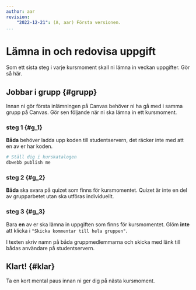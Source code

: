 ```yaml
---
author: aar
revision:
    "2022-12-21": (A, aar) Första versionen.
...
```

Lämna in och redovisa uppgift
====================================

Som ett sista steg i varje kursmoment skall ni lämna in veckan uppgifter. Gör så här.

<!--more-->


<!-- Jobbar ensam {#ensam}
---------------------------------------

Även om du jobbar ensam behöver du ha gå med i en grupp på Canvas innan du gör första inlämningen. Gör sen följande när du ska lämna in ett kursmoment.

### steg 1 {#e_1}

Ladda upp din kurskatalog med alla dina uppgifter genom att göra följande kommandon i terminalen.

```bash
# Ställ dig i kurskatalogen
dbwebb publish me
```

### steg 2 {#e_2}

Svara på quizet som finns för kursmomentet du lämnar in.


### steg 3 {#e_3}

Gör inlämning på uppgiften med namnet för kursmomentet. I texten skicka med länk till din användare på studentservern. -->



Jobbar i grupp {#grupp}
---------------------------------------


Innan ni gör första inlämningen på Canvas behöver ni ha gå med i samma grupp på Canvas. Gör sen följande när ni ska lämna in ett kursmoment.

### steg 1 {#g_1}

**Båda** behöver ladda upp koden till studentservern, det räcker inte med att en av er har koden.

```bash
# Ställ dig i kurskatalogen
dbwebb publish me
```

### steg 2 {#g_2}

**Båda** ska svara på quizet som finns för kursmomentet. Quizet är inte en del av grupparbetet utan ska utföras individuellt.


### steg 3 {#g_3}

Bara **en** av er ska lämna in uppgiften som finns för kursmomentet. Glöm **inte** att klicka i `"Skicka kommentar till hela gruppen"`.

I texten skriv namn på båda gruppmedlemmarna och skicka med länk till bådas användare på studentservern.



Klart! {#klar}
---------------------------------------

Ta en kort mental paus innan ni ger dig på nästa kursmoment.
